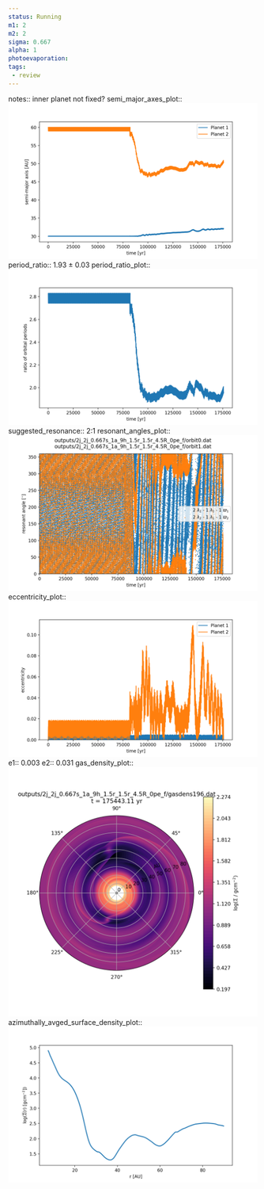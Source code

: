 ```yaml
---
status: Running
m1: 2
m2: 2
sigma: 0.667
alpha: 1
photoevaporation: 
tags:
 - review
---
```


notes:: inner planet not fixed?
semi_major_axes_plot:: ![semi_major_axes_2j_2j_0.667s_1a_9h_1.5r_1.5r_4.5R_0pe_f.png](plots/semi_major_axes/semi_major_axes_2j_2j_0.667s_1a_9h_1.5r_1.5r_4.5R_0pe_f.png)
period_ratio:: 1.93 ± 0.03
period_ratio_plot:: ![period_ratio_2j_2j_0.667s_1a_9h_1.5r_1.5r_4.5R_0pe_f.png](plots/period_ratio/period_ratio_2j_2j_0.667s_1a_9h_1.5r_1.5r_4.5R_0pe_f.png)
suggested_resonance:: 2:1
resonant_angles_plot:: ![resonant_angles_2j_2j_0.667s_1a_9h_1.5r_1.5r_4.5R_0pe_f.png](plots/resonant_angles/resonant_angles_2j_2j_0.667s_1a_9h_1.5r_1.5r_4.5R_0pe_f.png)
eccentricity_plot:: ![eccentricity_2j_2j_0.667s_1a_9h_1.5r_1.5r_4.5R_0pe_f.png](plots/eccentricity/eccentricity_2j_2j_0.667s_1a_9h_1.5r_1.5r_4.5R_0pe_f.png)
e1:: 0.003
e2:: 0.031
gas_density_plot:: ![gas_density_2j_2j_0.667s_1a_9h_1.5r_1.5r_4.5R_0pe_f.png](plots/gas_density/gas_density_2j_2j_0.667s_1a_9h_1.5r_1.5r_4.5R_0pe_f.png)
azimuthally_avged_surface_density_plot:: ![azimuthally_avged_surface_density_2j_2j_0.667s_1a_9h_1.5r_1.5r_4.5R_0pe_f.png](plots/azimuthally_avged_surface_density/azimuthally_avged_surface_density_2j_2j_0.667s_1a_9h_1.5r_1.5r_4.5R_0pe_f.png)
